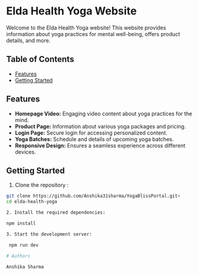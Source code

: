 # Elda Health Yoga Website

Welcome to the Elda Health Yoga website! This website provides information about yoga practices for mental well-being, offers product details, and more.

## Table of Contents

- [Features](#features)
- [Getting Started](#getting-started)

## Features

- **Homepage Video:** Engaging video content about yoga practices for the mind.
- **Product Page:** Information about various yoga packages and pricing.
- **Login Page:** Secure login for accessing personalized content.
- **Yoga Batches:** Schedule and details of upcoming yoga batches.
- **Responsive Design:** Ensures a seamless experience across different devices.

## Getting Started

1. Clone the repository :

```bash
git clone https://github.com/Anshika31sharma/YogaBlissPortal.git>
cd elda-health-yoga

2. Install the required dependencies:

npm install

3. Start the development server:

 npm run dev

# Authors

Anshika Sharma




